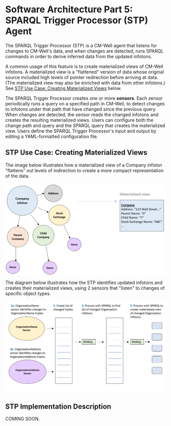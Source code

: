 # Software Architecture Part 5: SPARQL Trigger Processor (STP) Agent

The SPARQL Trigger Processor (STP) is a CM-Well agent that listens for changes to CM-Well's data, and when changes are detected, runs SPARQL commands in order to derive inferred data from the updated infotons.

A common usage of this feature is to create materialized views of CM-Well infotons. A materialized view is a "flattened" version of data whose original source included high levels of pointer redirection before arriving at data. (The materialized view may also be enriched with data from other infotons.) See [STP Use Case: Creating Materialized Views](#MaterializedViews) below.

The SPARQL Trigger Processor creates one or more  **sensors**. Each sensor periodically runs a query on a specified path in CM-Well, to detect changes to infotons under that path that have changed since the previous query. When changes are detected, the sensor reads the changed infotons and creates the resulting materialized views. Users can configure both the change path and query and the SPARQL query that creates the materialized view. Users define the SPARQL Trigger Processor's input and output by editing a YAML-formatted configuration file.

<a name="MaterializedViews"></a>
## STP Use Case: Creating Materialized Views

The image below illustrates how a materialized view of a Company infoton "flattens" out levels of indirection to create a more compact representation of the data.

<img src="./\_Images/materialized-view.png" align="middle">

The diagram below illustrates how the STP identifies updated infotons and creates their materialized views, using 2 sensors that "listen" to changes of specific object types.

<img src="./\_Images/STP-process.png" align="middle"> 

## STP Implementation Description

COMING SOON.